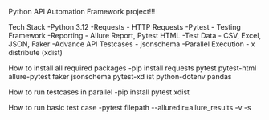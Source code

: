 Python API Automation Framework project!!!

Tech Stack
-Python 3.12
-Requests - HTTP Requests
-Pytest - Testing Framework
-Reporting - Allure Report,  Pytest HTML
-Test Data - CSV, Excel, JSON, Faker
-Advance API Testcases - jsonschema
-Parallel Execution - x distribute (xdist)

How to install all required packages
-pip install requests pytest pytest-html allure-pytest faker jsonschema pytest-xd
ist python-dotenv pandas

How to run testcases in parallel
-pip install pytest xdist

How to run basic test case
-pytest filepath --alluredir=allure_results -v -s